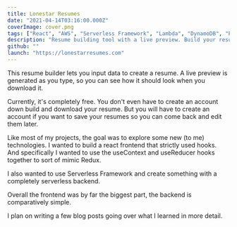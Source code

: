 ```yaml
---
title: Lonestar Resumes
date: "2021-04-14T03:16:00.000Z"
coverImage: cover.png
tags: ["React", "AWS", "Serverless Framework", "Lambda", "DynamoDB", "Puppeteer"]
description: "Resume building tool with a live preview. Build your resume and see it take shape in real time. Choose between different templates, and download your resume as a pdf. It's free too!"
github: ""
launch: "https://lonestarresumes.com"
---
```


This resume builder lets you input data to create a resume. A live preview is generated as you type, so you can see how it should look when you download it. 

Currently, it's completely free. You don't even have to create an account down build and download your resume. But you will have to create an account if you want to save your resumes so you can come back and edit them later. 

Like most of my projects, the goal was to explore some new (to me) technologies. I wanted to build a react frontend that strictly used hooks. And specifically I wanted to use the useContext and useReducer hooks together to sort of mimic Redux. 

I also wanted to use Serverless Framework and create something with a completely serverless backend. 

Overall the frontend was by far the biggest part, the backend is comparatively simple. 

I plan on writing a few blog posts going over what I learned in more detail.